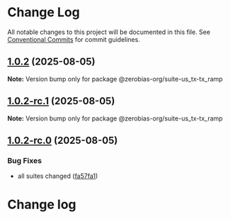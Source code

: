 # Change Log

All notable changes to this project will be documented in this file.
See [Conventional Commits](https://conventionalcommits.org) for commit guidelines.

## [1.0.2](https://github.com/zerobias-org/suite/compare/@zerobias-org/suite-us_tx-tx_ramp@1.0.2-rc.1...@zerobias-org/suite-us_tx-tx_ramp@1.0.2) (2025-08-05)

**Note:** Version bump only for package @zerobias-org/suite-us_tx-tx_ramp





## [1.0.2-rc.1](https://github.com/zerobias-org/suite/compare/@zerobias-org/suite-us_tx-tx_ramp@1.0.2-rc.0...@zerobias-org/suite-us_tx-tx_ramp@1.0.2-rc.1) (2025-08-05)

**Note:** Version bump only for package @zerobias-org/suite-us_tx-tx_ramp





## [1.0.2-rc.0](https://github.com/zerobias-org/suite/compare/@zerobias-org/suite-us_tx-tx_ramp@1.0.1...@zerobias-org/suite-us_tx-tx_ramp@1.0.2-rc.0) (2025-08-05)


### Bug Fixes

* all suites changed ([fa57fa1](https://github.com/zerobias-org/suite/commit/fa57fa1af7628003297df46b2d7740fe95bd2666))





# Change log
